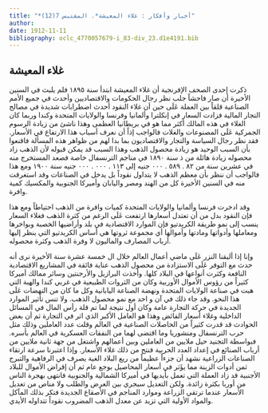 ```yaml
---
title: "*أخبار وأفكار : غلاء المعيشة*. المقتبس 7(12)"
author: 
date: 1912-11-11
bibliography: oclc_4770057679-i_83-div_23.d1e4191.bib
---
```




##  غلاء المعيشة 


  ذكرت  إحدى  الصحف الإفرنجية أن غلاء المعيشة ابتدأ سنة  ١٨٩٥  فلم يلبث في السنين الأخيرة أن صار فاحشاً جلب نظر رجال الحكومات والاقتصاديين وأحدث في جميع الأمم الصناعية قلقاً بين العملة عَلَى حين أن غلاء النقود أحدث اضطرابات شديدة في مصالح التجار المالية فزادت السعار في إنكلترا وألمانيا وفرنسا والولايات المتحدة وكندا وربما كان الغلاء في هذه المالك أكثر مما هو في بريطانيا العظمى وهذا ناشئ من زيادة الرسوم الجمركية عَلَى المصنوعات والغلات فالواجب إذاً أن نعرف أسباب هذا الارتفاع في الأسعار. فقد نظر رجال السياسة والتجار والاقتصاديون بما بدا لهم من ظواهر هذه المسألة فاقنعوا بأن السبب الوحيد هو زيادة محصول الذهب وهذا السبب قد يمكن قبوله لأن الذهب زاد محصوله زيادة هائلة من ذ سنة  ١٨٩٠  في مناجم الترنسفال خاصة فصعد المستخرج منه في  عشرين  سنة من  ٨٢  .  ٥٨٩  .  ٠٠٠  جنيه إلى  ١١٣  .  ٠٠٠  .  ٠٠٠  جنيه سنة  ١٩٠٠  ومع هذا فالواجب أن ننظر بأن معظم الذهب لا يتداول نقوداً بل يدخل في الصناعات وقد استغرقت منه في السنين الأخيرة كل من الهند ومصر واليابان وأميركا الجنوبية والمكسيك كمية وافرة. 

 وقد ادخرت فرنسا وألمانيا والولايات المتحدة كميات وافرة من الذهب احتياطاً ومع هذا فإن النقود بدل من أن تعتدل أسعارها ارتفعت عَلَى الرغم من كثرة الذهب فغلاء السعار ينسب إلى نمو طريقة الكريدتيو فإن الموارد الاقتصادية في بلد وأراضيها الخصبة وبواخرها ومعاملها وأدواتها ومادتها وأموالها أي مجموعة ثروتها هي أساس الكريدتيو التي ينظر إليها أرباب المصارف والماليون لا وفرة الذهب وكثرة محصوله. 

 وإنا إذا أليقنا النزر عَلَى ماضي أعمال العالم خلال ال  خمسة  عشرة  سنة الأخيرة نرى أنه حدث مع التوفر عَلَى الاستزادة من محصول الذهب عناية فائقة في المشاريع الاقتصادية النافعة وكثرت أنواعها في البلاد كلها. وأخذت البرازيل والأرجنتين وسائر ممالك أميركا كثيراً من رؤوس الأموال الأوربية وكان من الثروات الطبيعية في غربي كندا والهبة التي هبت في صناعة الولايات المتحدة ونهضة الصناعة اليابانية وكل ما كان من النهضات عَلَى هذا النحو. وقد جاء ذلك في آن و  احد  مع نمو محصول الذهب. ولا تنس تأثير الموارد الجديدة في حركة التجارة عامة وكان أول نتيجة لما تم قلة رأس المال في المسائل   الداخلية وغلاء أسعار الفائض وهذا هو العامل الأكبر الذي اثر في التجارة ثم أن بعض الحوادث قد قدرت كثيراً من الحاصلات الصناعية في العالم وقلت عدد العاملين وذلك مثل حرب الترنسفال ومنشوريا وما اقتضى لهما من النفقات العسكرية في العالم بأسره. فبواسطة التجنيد حيل ملايين من العاملين وبين أعمالهم واشتغل من جهة ثانية ملايين من أرباب الصنائع في إعداد العدد الحربية فنتج من ذلك غلاء الأسعار. وإذا اعتبرنا سرعة ارتقاء الصناعات الزراعية نشهد أن جزءاً عظيماً من ريع البلاد الغية يصرف في الرفاهية والتبرج ثمن أدوات الزينة مما يؤَثر في أسعار المحاصيل بوجع عام ثم أن إقراض الأموال للبلاد الأجنبية قد زاد العملة التي تعمل بأيديها في أميركا الشمالية والجنوبية فانتهى بهجرة الناس من أوربا بكثرة زائدة. ولكن التعديل سيجري بين العرض والطلب ولا مناص من تعديل الأسعار عندما ترتقي الزراعة وموارد المناجم في الأصقاع الجديدة فتكر بذلك المآكل والمواد الأولية التي تزيد عن معدل الذهب المضروب نقوداً تتداوله الأيدي. 
